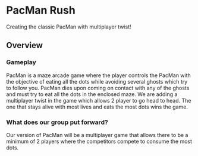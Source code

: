 # PacMan Rush
Creating the classic PacMan with multiplayer twist!

## **Overview**
### Gameplay
PacMan is a maze arcade game where the player controls the PacMan with the objective of eating all the dots while avoiding several ghosts which try to follow you. PacMan dies upon coming on contact with any of the ghosts and must try to eat all the dots in the enclosed maze. We are adding a multiplayer twist in the game which allows 2 player to go head to head. The one that stays alive with most lives and eats the most dots wins the game.
### What does our group put forward?
Our version of PacMan will be a multiplayer game that allows there to be a minimum of 2 players where the competitors compete to consume the most dots.

